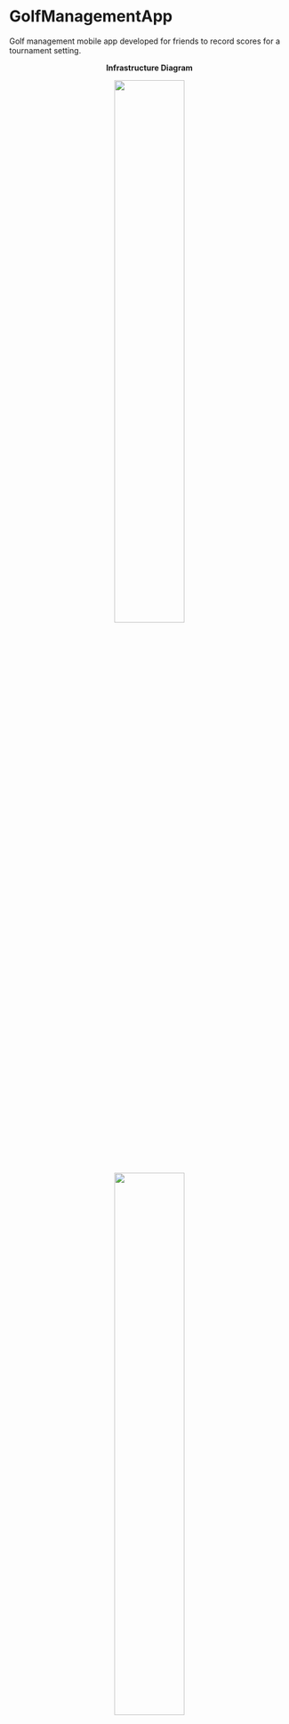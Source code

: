 # GolfManagementApp

Golf management mobile app developed for friends to record scores for a tournament setting.
  <p align="center">
  <b>Infrastructure Diagram</b>
  </p>
  <p align="center">
 <img  src="https://chrisyou-backup-website.s3.amazonaws.com/assets/github-preview/golf/golf-diagram.png" width="50%"/>
</p>
  <p align="center">
 <img  src="https://chrisyou-backup-website.s3.amazonaws.com/assets/github-preview/golf/golf-login.png" width="50%"/>
</p>
  <p align="center">
 <img  src="https://chrisyou-backup-website.s3.amazonaws.com/assets/github-preview/golf/golf-account.png" width="50%"/>
</p>
  <p align="center">
 <img  src="https://chrisyou-backup-website.s3.amazonaws.com/assets/github-preview/golf/golf-add-course.png" width="50%"/>
</p>
  <p align="center">
 <img  src="https://chrisyou-backup-website.s3.amazonaws.com/assets/github-preview/golf/golf-game.png" width="50%"/>
</p>
